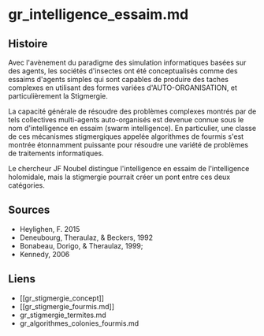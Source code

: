 # gr_intelligence_essaim.md

## Histoire

Avec l'avènement du paradigme des simulation informatiques basées sur des agents, les sociétés d'insectes ont été conceptualisés comme des essaims d'agents simples qui sont capables de produire des taches complexes en utilisant des formes variées d'AUTO-ORGANISATION, et particulièrement la Stigmergie.

La capacité générale de résoudre des problèmes complexes montrés par de tels collectives multi-agents auto-organisés est devenue connue sous le nom d'intelligence en essaim (swarm intelligence). En particulier, une classe de ces mécanismes stigmergiques appelée algorithmes de fourmis s'est montrée étonnamment puissante pour résoudre une variété de problèmes de traitements informatiques.

Le chercheur JF Noubel distingue l'intelligence en essaim de l'intelligence holomidale, mais la stigmergie pourrait créer un pont entre ces deux catégories. 

## Sources
- Heylighen, F. 2015
- Deneubourg, Theraulaz, & Beckers, 1992
- Bonabeau, Dorigo, & Theraulaz, 1999; 
- Kennedy, 2006

## Liens

- [[gr_stigmergie_concept]]
- [[gr_stigmergie_fourmis.md]]
- gr_stigmergie_termites.md
- gr_algorithmes_colonies_fourmis.md
